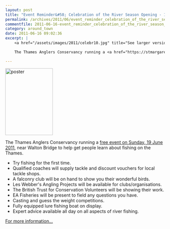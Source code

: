 ```yaml
---
layout: post
title: "Event Reminder&#58; Celebration of the River Season Opening - 19 June 2011"
permalink: /archives/2011/06/event_reminder_celebration_of_the_river_season_ope.html
commentfile: 2011-06-16-event_reminder_celebration_of_the_river_season_ope
category: around_town
date: 2011-06-16 09:02:36
excerpt: |
    <a href="/assets/images/2011/celebr10.jpg" title="See larger version of - poster"><img src="/assets/images/2011/celebr10_thumb.jpg" width="150" height="211" alt="poster" class="photo right" /></a>

    The Thames Anglers Conservancy running a <a href="https://stmargarets.london/event/event/200705142801,">free event on Sunday, 19 June 2011</a> near Walton Bridge to help get people learn about fishing on the Thames.    

---
```


<a href="/assets/images/2011/celebr10.jpg" title="See larger version of - poster"><img src="/assets/images/2011/celebr10_thumb.jpg" width="150" height="211" alt="poster" class="photo right" /></a>

The Thames Anglers Conservancy running a [free event on Sunday, 19 June 2011](https://stmargarets.london/event/event/200705142801), near Walton Bridge to help get people learn about fishing on the Thames.

-   Try fishing for the first time.
-   Qualified coaches will supply tackle and discount vouchers for local tackle shops.
-   A falconry club will be on hand to show you their wonderful birds.
-   Les Webber's Angling Projects will be available for clubs/organisations.
-   The British Trust for Conservation Volunteers will be showing their work.
-   EA Fisheries will be present to field any questions you have.
-   Casting and guess the weight competitions.
-   Fully equipped lure fishing boat on display.
-   Expert advice available all day on all aspects of river fishing.

[For more information...](http://www.rivertac.org/site/?page_id=62)
